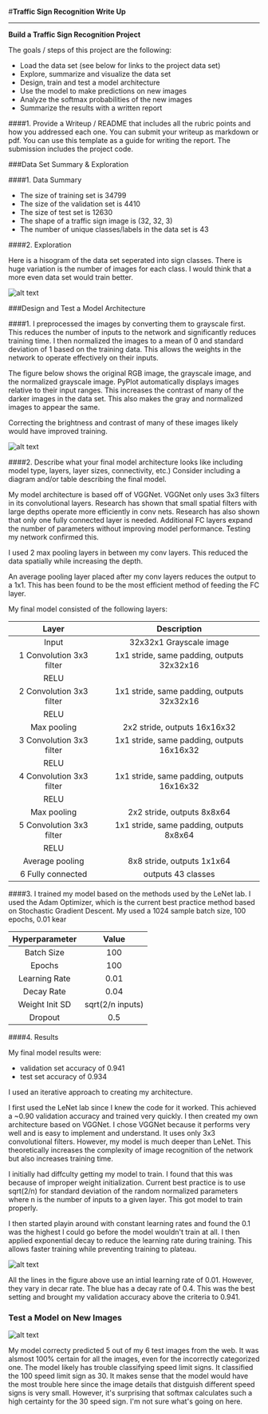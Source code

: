 #**Traffic Sign Recognition Write Up** 

---

**Build a Traffic Sign Recognition Project**

The goals / steps of this project are the following:
* Load the data set (see below for links to the project data set)
* Explore, summarize and visualize the data set
* Design, train and test a model architecture
* Use the model to make predictions on new images
* Analyze the softmax probabilities of the new images
* Summarize the results with a written report


[//]: # (Image References)

[image1]: ./Figures/Class_Hist.png "Sign Class Histogram"
[image2]: ./Figures/Visualize_Speed_Signs.png "Speed Signs"
[image3]: ./Figures/Learning_Rate.png "Validation Accuracy during Training"
[image4]: ./Figures/Softmax_Web-Signs.png "Softmax Web Signs"


####1. Provide a Writeup / README that includes all the rubric points and how you addressed each one. You can submit your writeup as markdown or pdf. You can use this template as a guide for writing the report. The submission includes the project code.

###Data Set Summary & Exploration

####1. Data Summary

* The size of training set is 34799
* The size of the validation set is 4410
* The size of test set is 12630
* The shape of a traffic sign image is (32, 32, 3)
* The number of unique classes/labels in the data set is 43

####2. Exploration

Here is a hisogram of the data set seperated into sign classes. There is huge variation is the number of images for each class. I would think that a more even data set would train better.

![alt text][image1]

###Design and Test a Model Architecture

####1. I preprocessed the images by converting them to grayscale first. This reduces the number of inputs to the network and significantly reduces training time. I then normalized the images to a mean of 0 and standard deviation of 1 based on the training data. This allows the weights in the network to operate effectively on their inputs.

The figure below shows the original RGB image, the grayscale image, and the normalized grayscale image. PyPlot automatically displays images relative to their input ranges. This increases the contrast of many of the darker images in the data set. This also makes the gray and normalized images to appear the same.

Correcting the brightness and contrast of many of these images likely would have improved training.

![alt text][image2]


####2. Describe what your final model architecture looks like including model type, layers, layer sizes, connectivity, etc.) Consider including a diagram and/or table describing the final model.

My model architecture is based off of VGGNet. VGGNet only uses 3x3 filters in its convolutional layers. Research has shown that small spatial filters with large depths operate more efficiently in conv nets. Research has also shown that only one fully connected layer is needed. Additional FC layers expand the number of parameters without improving model performance. Testing my network confirmed this.

 I used 2 max pooling layers in between my conv layers. This reduced the data spatially while increasing the depth.
 
 An average pooling layer placed after my conv layers reduces the output to a 1x1. This has been found to be the most efficient method of feeding the FC layer.

My final model consisted of the following layers:

| Layer         		|     Description	        					| 
|:---------------------:|:---------------------------------------------:| 
| Input         		| 32x32x1 Grayscale image   							| 
| 1 Convolution 3x3 filter	| 1x1 stride, same padding, outputs 32x32x16 	|
| RELU					|												|
| 2 Convolution 3x3 filter	| 1x1 stride, same padding, outputs 32x32x16 	|
| RELU					|												|
| Max pooling	      	| 2x2 stride,  outputs 16x16x32 				|
| 3 Convolution 3x3 filter	| 1x1 stride, same padding, outputs 16x16x32 	|
| RELU					|												|
| 4 Convolution 3x3 filter	| 1x1 stride, same padding, outputs 16x16x32 	|
| RELU					|												|
| Max pooling	      	| 2x2 stride,  outputs 8x8x64 				|
| 5 Convolution 3x3 filter	| 1x1 stride, same padding, outputs 8x8x64 	|
| RELU					|												|
| Average pooling	      	| 8x8 stride,  outputs 1x1x64 				|
| 6 Fully connected		| outputs 43 classes        									|

####3. I trained my model based on the methods used by the LeNet lab. I used the Adam Optimizer, which is the current best practice method based on Stochastic Gradient Descent. My used a 1024 sample batch size, 100 epochs, 0.01 kear

| Hyperparameter         		|     Value	        					| 
|:---------------------:|:---------------------------------------------:| 
| Batch Size         		| 100  							| 
| Epochs| 100 	|
| Learning Rate| 0.01 	|
| Decay Rate| 0.04 	|
| Weight Init SD| sqrt(2/n inputs) 	|
| Dropout | 0.5|

####4. Results


My final model results were:
* validation set accuracy of 0.941
* test set accuracy of 0.934
 
I used an iterative approach to creating my architecture.

I first used the LeNet lab since I knew the code for it worked. This achieved a ~0.90 validation accuracy and trained very quickly. I then created my own architecture based on VGGNet. I chose VGGNet because it performs very well and is easy to implement and understand. It uses only 3x3 convolutional filters. However, my model is much deeper than LeNet. This theoretically increases the complexity of image recognition of the network but also increases training time.

I initially had diffculty getting my model to train. I found that this was because of improper weight initialization. Current best practice is to use sqrt(2/n) for standard deviation of the random normalized parameters where n is the number of inputs to a given layer. This got model to train properly.

I then started playin around with constant learning rates and found the 0.1 was the highest I could go before the model wouldn't train at all.  I then applied exponential decay to reduce the learning rate during training. This allows faster training while preventing training to plateau.

![alt text][image3]

All the lines in the figure above use an intial learning rate of 0.01. However, they vary in decar rate. The blue has a decay rate of 0.4. This was the best setting and brought my validation accuracy above the criteria to 0.941.

### Test a Model on New Images

![alt text][image4]

My model correcty predicted 5 out of my 6 test images from the web. It was alsmost 100% certain for all the images, even for the incorrectly categorized one. The model likely has trouble classifying speed limit signs. It classified the 100 speed limit sign as 30. It makes sense that the model would have the most trouble here since the image details that distguish different speed signs is very small. However, it's surprising that softmax calculates such a high certainty for the 30 speed sign. I'm not sure what's going on here.

